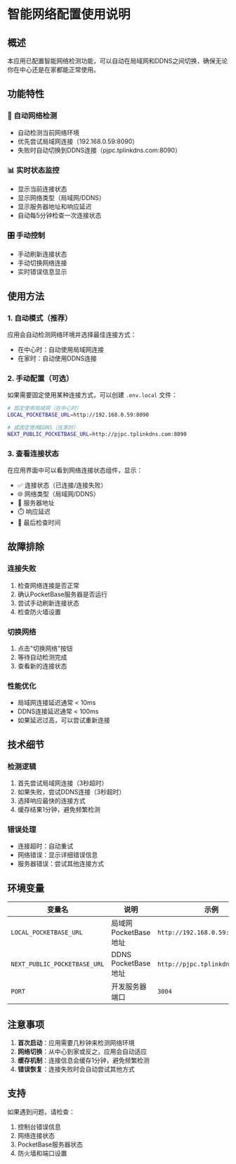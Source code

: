 # 智能网络配置使用说明

## 概述

本应用已配置智能网络检测功能，可以自动在局域网和DDNS之间切换，确保无论你在中心还是在家都能正常使用。

## 功能特性

### 🔄 自动网络检测
- 自动检测当前网络环境
- 优先尝试局域网连接（192.168.0.59:8090）
- 失败时自动切换到DDNS连接（pjpc.tplinkdns.com:8090）

### 📊 实时状态监控
- 显示当前连接状态
- 显示网络类型（局域网/DDNS）
- 显示服务器地址和响应延迟
- 自动每5分钟检查一次连接状态

### 🎛️ 手动控制
- 手动刷新连接状态
- 手动切换网络连接
- 实时错误信息显示

## 使用方法

### 1. 自动模式（推荐）
应用会自动检测网络环境并选择最佳连接方式：
- 在中心时：自动使用局域网连接
- 在家时：自动使用DDNS连接

### 2. 手动配置（可选）
如果需要固定使用某种连接方式，可以创建 `.env.local` 文件：

```bash
# 固定使用局域网（在中心时）
LOCAL_POCKETBASE_URL=http://192.168.0.59:8090

# 或固定使用DDNS（在家时）
NEXT_PUBLIC_POCKETBASE_URL=http://pjpc.tplinkdns.com:8090
```

### 3. 查看连接状态
在应用界面中可以看到网络连接状态组件，显示：
- ✅ 连接状态（已连接/连接失败）
- 🌐 网络类型（局域网/DDNS）
- 📍 服务器地址
- ⏱️ 响应延迟
- 🔄 最后检查时间

## 故障排除

### 连接失败
1. 检查网络连接是否正常
2. 确认PocketBase服务器是否运行
3. 尝试手动刷新连接状态
4. 检查防火墙设置

### 切换网络
1. 点击"切换网络"按钮
2. 等待自动检测完成
3. 查看新的连接状态

### 性能优化
- 局域网连接延迟通常 < 10ms
- DDNS连接延迟通常 < 100ms
- 如果延迟过高，可以尝试重新连接

## 技术细节

### 检测逻辑
1. 首先尝试局域网连接（3秒超时）
2. 如果失败，尝试DDNS连接（3秒超时）
3. 选择响应最快的连接方式
4. 缓存结果1分钟，避免频繁检测

### 错误处理
- 连接超时：自动重试
- 网络错误：显示详细错误信息
- 服务器错误：尝试其他连接方式

## 环境变量

| 变量名 | 说明 | 示例 |
|--------|------|------|
| `LOCAL_POCKETBASE_URL` | 局域网PocketBase地址 | `http://192.168.0.59:8090` |
| `NEXT_PUBLIC_POCKETBASE_URL` | DDNS PocketBase地址 | `http://pjpc.tplinkdns.com:8090` |
| `PORT` | 开发服务器端口 | `3004` |

## 注意事项

1. **首次启动**：应用需要几秒钟来检测网络环境
2. **网络切换**：从中心到家或反之，应用会自动适应
3. **缓存机制**：连接信息会缓存1分钟，避免频繁检测
4. **错误恢复**：连接失败时会自动尝试其他方式

## 支持

如果遇到问题，请检查：
1. 控制台错误信息
2. 网络连接状态
3. PocketBase服务器状态
4. 防火墙和端口设置

